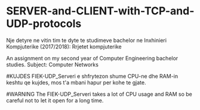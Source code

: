 # SERVER-and-CLIENT-with-TCP-and-UDP-protocols
Nje detyre ne vitin tim te dyte te studimeve bachelor ne Inxhinieri Kompjuterike (2017/2018): Rrjetet kompjuterike

An assignment on my second year of Computer Engineering bachelor studies. Subject: Computer Networks

#KUJDES
FIEK-UDP_Serveri e shfrytezon shume CPU-ne dhe RAM-in keshtu qe kujdes, mos t'a mbani hapur per kohe te gjate.

#WARNING
The FIEK-UDP_Serveri takes a lot of CPU usage and RAM so be careful not to let it open for a long time.
